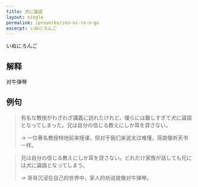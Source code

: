 ```yaml
---
title: 犬に論語
layout: single
permalink: /proverbs/inu-ni-ro-n-go
excerpt: いぬにろんご
---
```


いぬにろんご

## 解释

对牛弹琴

## 例句

> 有名な教授がわざわざ講義に訪れたけれど、僕らには難しすぎて犬に論語となってしまった。兄は自分の信じる教えにしか耳を貸さない。
>
> → 一位著名教授特地前来授课，但对于我们来说太过难懂，简直像听天书一样。

> 兄は自分の信じる教えにしか耳を貸さない。どれだけ家族が話しても兄には犬に論語となってしまう。
>
> → 哥哥沉浸在自己的世界中，家人的劝说就像对牛弹琴。

